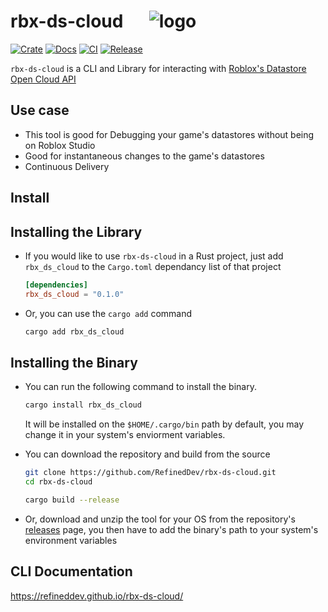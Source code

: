 # rbx-ds-cloud &emsp; ![logo](favicon.ico)

[![Crate](https://img.shields.io/crates/v/rbx-ds-cloud.svg)](https://crates.io/crates/rbx-ds-cloud)
[![Docs](https://docs.rs/rbx-ds-cloud/badge.svg)](https://docs.rs/rbx-ds-cloud)
[![CI](https://github.com/RefinedDev/rbx-ds-cloud/actions/workflows/ci.yaml/badge.svg)](https://github.com/RefinedDev/rbx-ds-cloud/actions/workflows/ci.yaml)
[![Release](https://github.com/RefinedDev/rbx-ds-cloud/actions/workflows/release.yaml/badge.svg)](https://github.com/RefinedDev/rbx-ds-cloud/actions/workflows/release.yaml)

`rbx-ds-cloud` is a CLI and Library for interacting with [Roblox's Datastore Open Cloud API](https://create.roblox.com/docs/open-cloud/data-store-api)

## Use case

- This tool is good for Debugging your game's datastores without being on Roblox Studio
- Good for instantaneous changes to the game's datastores
- Continuous Delivery

## Install

## Installing the Library

- If you would like to use `rbx-ds-cloud` in a Rust project, just add `rbx_ds_cloud` to the `Cargo.toml` dependancy list of that project

    ```toml
    [dependencies]
    rbx_ds_cloud = "0.1.0"
    ```

- Or, you can use the `cargo add` command

    ```sh
    cargo add rbx_ds_cloud
    ```

## Installing the Binary

- You can run the following command to install the binary.

    ```sh
    cargo install rbx_ds_cloud
    ```

    It will be installed on the `$HOME/.cargo/bin` path by default, you may change it in your system's enviorment variables.

- You can download the repository and build from the source

    ```sh
    git clone https://github.com/RefinedDev/rbx-ds-cloud.git
    cd rbx-ds-cloud

    cargo build --release
    ```

- Or, download and unzip the tool for your OS from the repository's [releases](https://github.com/RefinedDev/rbx-ds-cloud/releases) page, you then have to add the binary's path to your system's environment variables

## CLI Documentation

<https://refineddev.github.io/rbx-ds-cloud/>
